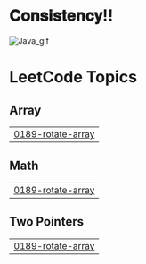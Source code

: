 # 𝐂𝐨𝐧𝐬𝐢𝐬𝐭𝐞𝐧𝐜𝐲!!
![Java_gif](https://user-images.githubusercontent.com/87956374/178802167-bc008a24-1897-4029-a7a7-d22978110c4d.gif)


<!---LeetCode Topics Start-->
# LeetCode Topics
## Array
|  |
| ------- |
| [0189-rotate-array](https://github.com/Mohitraj27/Consistency/tree/master/0189-rotate-array) |
## Math
|  |
| ------- |
| [0189-rotate-array](https://github.com/Mohitraj27/Consistency/tree/master/0189-rotate-array) |
## Two Pointers
|  |
| ------- |
| [0189-rotate-array](https://github.com/Mohitraj27/Consistency/tree/master/0189-rotate-array) |
<!---LeetCode Topics End-->